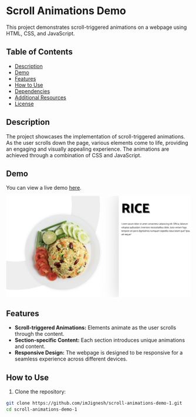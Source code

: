 # Scroll Animations Demo

This project demonstrates scroll-triggered animations on a webpage using HTML, CSS, and JavaScript.

## Table of Contents

- [Description](#description)
- [Demo](#demo)
- [Features](#features)
- [How to Use](#how-to-use)
- [Dependencies](#dependencies)
- [Additional Resources](#additional-resources)
- [License](#license)

## Description

The project showcases the implementation of scroll-triggered animations. As the user scrolls down the page, various elements come to life, providing an engaging and visually appealing experience. The animations are achieved through a combination of CSS and JavaScript.

## Demo

You can view a live demo [here](https://imjignesh.com/viewer/?id=368&file=index-js.html).

![Demo](demo-screenshot.png)

## Features

- **Scroll-triggered Animations:** Elements animate as the user scrolls through the content.
- **Section-specific Content:** Each section introduces unique animations and content.
- **Responsive Design:** The webpage is designed to be responsive for a seamless experience across different devices.

## How to Use

1. Clone the repository:

```bash
git clone https://github.com/imJignesh/scroll-animations-demo-1.git
cd scroll-animations-demo-1
```

